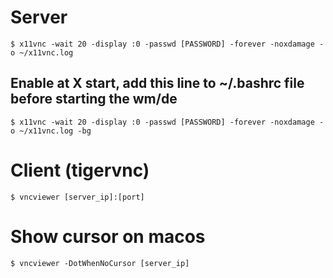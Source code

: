 # Server
```shell
$ x11vnc -wait 20 -display :0 -passwd [PASSWORD] -forever -noxdamage -o ~/x11vnc.log
```

## Enable at X start, add this line to ~/.bashrc file before starting the wm/de
```shell
$ x11vnc -wait 20 -display :0 -passwd [PASSWORD] -forever -noxdamage -o ~/x11vnc.log -bg
```

# Client (tigervnc)
```shell
$ vncviewer [server_ip]:[port]
```

# Show cursor on macos
```shell
$ vncviewer -DotWhenNoCursor [server_ip]
```
